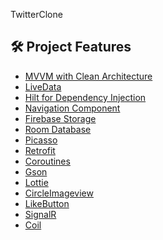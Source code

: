 TwitterClone
 
 
 ## 🛠 Project Features
 
- [MVVM with Clean Architecture](https://www.toptal.com/android/android-apps-mvvm-with-clean-architecture)
- [LiveData](https://developer.android.com/topic/libraries/architecture/livedata)
- [Hilt for Dependency Injection](https://developer.android.com/training/dependency-injection/hilt-android)
- [Navigation Component](https://developer.android.com/guide/navigation/navigation-getting-started)
- [Firebase Storage](https://firebase.google.com/docs/firestore/quickstart)
- [Room Database](https://developer.android.com/training/data-storage/room)
- [Picasso](https://square.github.io/picasso/)
- [Retrofit](https://square.github.io/retrofit)
- [Coroutines](https://developer.android.com/kotlin/coroutines)
- [Gson](https://github.com/google/gson)
- [Lottie](https://github.com/LottieFiles/lottie-android)
- [CircleImageview](https://github.com/hdodenhof/CircleImageView)
- [LikeButton](https://github.com/jd-alexander/LikeButton)
- [SignalR]()
- [Coil](https://coil-kt.github.io/coil/)
